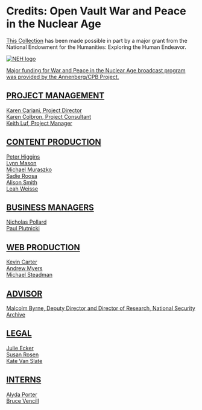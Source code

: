 # Credits: Open Vault War and Peace in the Nuclear Age
  
[This Collection](/catalog/wpna-wpna-war-and-peace-in-the-nuclear-age)
has been made possible in part by a major grant from the 
National Endowment for the Humanities: Exploring the Human Endeavor.

<a href="http://www.neh.gov"><img src="https://s3.amazonaws.com/openvault.wgbh.org/logos/NEH.jpg"
 alt="NEH logo" title="NEH">
 
Major funding for War and Peace in the Nuclear Age broadcast program was provided by the Annenberg/CPB Project.

## PROJECT MANAGEMENT
Karen Cariani, Project Director<br/>
Karen Colbron, Project Consultant<br/>
Keith Luf, Project Manager<br/>

## CONTENT PRODUCTION
Peter Higgins<br/>
Lynn Mason<br/>
Michael Muraszko<br/>
Sadie Roosa<br/>
Alison Smith<br/>
Leah Weisse<br/>

## BUSINESS MANAGERS
Nicholas Pollard<br/>
Paul Plutnicki<br/>

## WEB PRODUCTION
Kevin Carter<br/>
Andrew Myers<br/>
Michael Steadman<br/>

## ADVISOR
Malcolm Byrne, Deputy Director and Director of Research, National Security Archive

## LEGAL
Julie Ecker<br/>
Susan Rosen<br/>
Kate Van Slate<br/>

## INTERNS
Alyda Porter<br/>
Bruce Vencill<br/>
  
  
  
